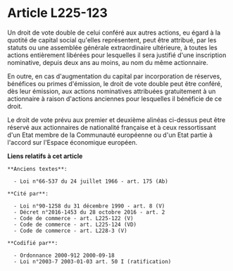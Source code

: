 # Article L225-123

Un droit de vote double de celui conféré aux autres actions, eu égard à la quotité de capital social qu'elles représentent,
peut être attribué, par les statuts ou une assemblée générale extraordinaire ultérieure, à toutes les actions entièrement
libérées pour lesquelles il sera justifié d'une inscription nominative, depuis deux ans au moins, au nom du même actionnaire.

En outre, en cas d'augmentation du capital par incorporation de réserves, bénéfices ou primes d'émission, le droit de vote
double peut être conféré, dès leur émission, aux actions nominatives attribuées gratuitement à un actionnaire à raison
d'actions anciennes pour lesquelles il bénéficie de ce droit.

Le droit de vote prévu aux premier et deuxième alinéas ci-dessus peut être réservé aux actionnaires de nationalité française
et à ceux ressortissant d'un Etat membre de la Communauté européenne ou d'un Etat partie à l'accord sur l'Espace économique
européen.

**Liens relatifs à cet article**

	**Anciens textes**:

	  - Loi n°66-537 du 24 juillet 1966 - art. 175 (Ab)

	**Cité par**:

	  - Loi n°90-1258 du 31 décembre 1990 - art. 8 (V)
	  - Décret n°2016-1453 du 28 octobre 2016 - art. 2
	  - Code de commerce - art. L225-122 (V)
	  - Code de commerce - art. L225-124 (VD)
	  - Code de commerce - art. L228-3 (V)

	**Codifié par**:

	  - Ordonnance 2000-912 2000-09-18
	  - Loi n°2003-7 2003-01-03 art. 50 I (ratification)
